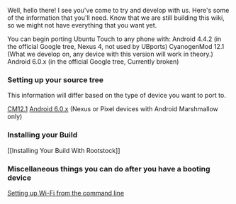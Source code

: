 Well, hello there! I see you've come to try and develop with us. Here's some of the information that you'll need. Know that we are still building this wiki, so we might not have everything that you want yet.

You can begin porting Ubuntu Touch to any phone with:
Android 4.4.2 (in the official Google tree, Nexus 4, not used by UBports)
CyanogenMod 12.1 (What we develop on, any device with this version will work in theory.)
Android 6.0.x (in the official Google tree, Currently broken)

### Setting up your source tree
This information will differ based on the type of device you want to port to.

[CM12.1](https://wiki.ubports.com/wiki/(Incomplete)-Setting-up-your-Tree-for-CM12.1-devices)
[Android 6.0.x](https://wiki.ubports.com/wiki/Setting-Up-your-Tree-for-Nexus-%2B-Pixel-Devices) (Nexus or Pixel devices with Android Marshmallow only)

### Installing your Build

[[Installing Your Build With Rootstock]]

### Miscellaneous things you can do after you have a booting device

[Setting up Wi-Fi from the command line](https://wiki.ubports.com/wiki/Commandline-networking-with-Network-Manager)